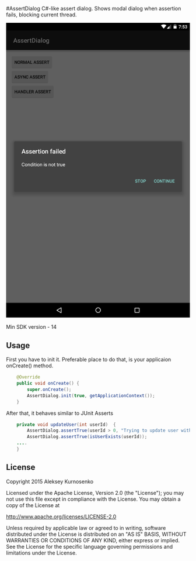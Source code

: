 #AssertDialog
C#-like assert dialog.
Shows modal dialog when assertion fails, blocking current thread.

![](misc/assert.png)

Min SDK version - 14

Usage
-----

First you have to init it. Preferable place to do that, is your applicaion onCreate() method.
```java
    @Override
    public void onCreate() {
        super.onCreate();
        AssertDialog.init(true, getApplicationContext());
    }
```

After that, it behaves similar to JUnit Asserts
```java
    private void updateUser(int userId)  {
        AssertDialog.assertTrue(userId > 0, "Trying to update user with id <= 0");
        AssertDialog.assertTrue(isUserExists(userId));
	....
    }
```

License
-------

Copyright 2015 Aleksey Kurnosenko

Licensed under the Apache License, Version 2.0 (the "License");
you may not use this file except in compliance with the License.
You may obtain a copy of the License at

   http://www.apache.org/licenses/LICENSE-2.0

Unless required by applicable law or agreed to in writing, software
distributed under the License is distributed on an "AS IS" BASIS,
WITHOUT WARRANTIES OR CONDITIONS OF ANY KIND, either express or implied.
See the License for the specific language governing permissions and
limitations under the License.
